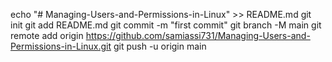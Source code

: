 echo "# Managing-Users-and-Permissions-in-Linux" >> README.md
git init
git add README.md
git commit -m "first commit"
git branch -M main
git remote add origin https://github.com/samiassi731/Managing-Users-and-Permissions-in-Linux.git
git push -u origin main
